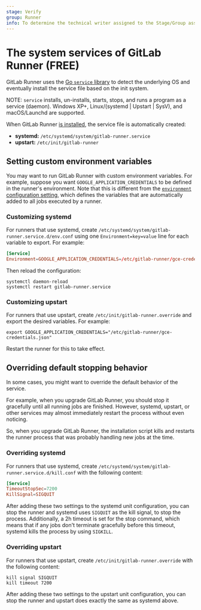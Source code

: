 ```yaml
---
stage: Verify
group: Runner
info: To determine the technical writer assigned to the Stage/Group associated with this page, see https://about.gitlab.com/handbook/product/ux/technical-writing/#assignments
---
```


# The system services of GitLab Runner **(FREE)**

GitLab Runner uses the [Go `service` library](https://github.com/kardianos/service)
to detect the underlying OS and eventually install the service file based on
the init system.

NOTE:
`service` installs, un-installs, starts, stops, and runs a program as a
service (daemon). Windows XP+, Linux/(systemd | Upstart | SysV),
and macOS/Launchd are supported.

When GitLab Runner [is installed](../install/index.md), the service file is
automatically created:

- **systemd:** `/etc/systemd/system/gitlab-runner.service`
- **upstart:** `/etc/init/gitlab-runner`

## Setting custom environment variables

You may want to run GitLab Runner with custom environment variables. For
example, suppose you want `GOOGLE_APPLICATION_CREDENTIALS` to be defined
in the runner's environment. Note that this is different from the
[`environment` configuration setting](advanced-configuration.md#the-runners-section),
which defines the variables that are automatically added to all jobs
executed by a runner.

### Customizing systemd

For runners that use systemd, create `/etc/systemd/system/gitlab-runner.service.d/env.conf`
using one `Environment=key=value` line for each variable to export. For example:

```toml
[Service]
Environment=GOOGLE_APPLICATION_CREDENTIALS=/etc/gitlab-runner/gce-credentials.json
```

Then reload the configuration:

```shell
systemctl daemon-reload
systemctl restart gitlab-runner.service
```

### Customizing upstart

For runners that use upstart, create `/etc/init/gitlab-runner.override` and export the
desired variables. For example:

```shell
export GOOGLE_APPLICATION_CREDENTIALS="/etc/gitlab-runner/gce-credentials.json"
```

Restart the runner for this to take effect.

## Overriding default stopping behavior

In some cases, you might want to override the default behavior of the service.

For example, when you upgrade GitLab Runner, you should stop it gracefully
until all running jobs are finished. However, systemd, upstart, or other services
may almost immediately restart the process without even noticing.

So, when you upgrade GitLab Runner, the installation script kills and restarts
the runner process that was probably handling new jobs at
the time.

### Overriding systemd

For runners that use systemd, create
`/etc/systemd/system/gitlab-runner.service.d/kill.conf` with the following
content:

```toml
[Service]
TimeoutStopSec=7200
KillSignal=SIGQUIT
```

After adding these two settings to the systemd unit configuration, you can
stop the runner and systemd uses `SIGQUIT` as the kill signal, to stop the
process. Additionally, a 2h timeout is set for the stop command, which
means that if any jobs don't terminate gracefully before this timeout, systemd
kills the process by using `SIGKILL`.

### Overriding upstart

For runners that use upstart, create `/etc/init/gitlab-runner.override` with the
following content:

```shell
kill signal SIGQUIT
kill timeout 7200
```

After adding these two settings to the upstart unit configuration, you can
stop the runner and upstart does exactly the same as systemd above.
